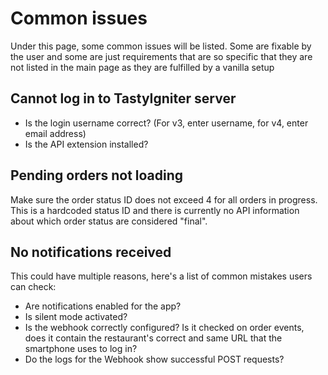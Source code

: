 # Common issues

Under this page, some common issues will be listed. Some are fixable by the user and some are just requirements that are so specific that they are not listed in the main page as they are fulfilled by a vanilla setup

## Cannot log in to TastyIgniter server

- Is the login username correct? (For v3, enter username, for v4, enter email address)
- Is the API extension installed?

## Pending orders not loading

Make sure the order status ID does not exceed 4 for all orders in progress. This is a hardcoded status ID and there is currently no API information about which order status are considered "final".

## No notifications received

This could have multiple reasons, here's a list of common mistakes users can check:

- Are notifications enabled for the app?
- Is silent mode activated?
- Is the webhook correctly configured? Is it checked on order events, does it contain the restaurant's correct and same URL that the smartphone uses to log in?
- Do the logs for the Webhook show successful POST requests?
